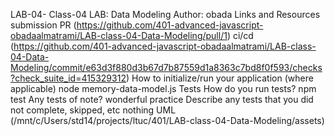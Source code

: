 LAB-04- Class-04
LAB: Data Modeling
Author: obada
Links and Resources
submission PR (https://github.com/401-advanced-javascript-obadaalmatrami/LAB-class-04-Data-Modeling/pull/1)
ci/cd (https://github.com/401-advanced-javascript-obadaalmatrami/LAB-class-04-Data-Modeling/commit/e63d3f880d3b67d7b87559d1a8363c7bd8f0f593/checks?check_suite_id=415329312)
How to initialize/run your application (where applicable)
node memory-data-model.js
Tests
How do you run tests?
npm test 
Any tests of note?
wonderful practice 
Describe any tests that you did not complete, skipped, etc
nothing
UML
(/mnt/c/Users/std14/projects/ltuc/401/LAB-class-04-Data-Modeling/assets)